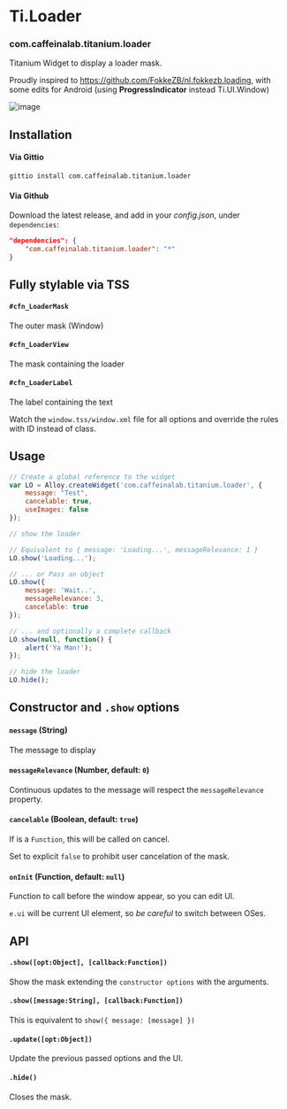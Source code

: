 # Ti.Loader

### com.caffeinalab.titanium.loader

Titanium Widget to display a loader mask.

Proudly inspired to https://github.com/FokkeZB/nl.fokkezb.loading, with some edits for Android (using **ProgressIndicator** instead Ti.UI.Window)

![image](http://cl.ly/image/2p052S2J472G/10.jpg)


## Installation

#### Via Gittio

```
gittio install com.caffeinalab.titanium.loader
```

#### Via Github

Download the latest release, and add in your *config.json*, under `dependencies`:

```json
"dependencies": {
    "com.caffeinalab.titanium.loader": "*"
}
```

## Fully stylable via TSS

#### `#cfn_LoaderMask`

The outer mask (Window)

#### `#cfn_LoaderView`

The mask containing the loader

#### `#cfn_LoaderLabel`

The label containing the text

Watch the `window.tss/window.xml` file for all options and override the rules with ID instead of class.

## Usage

```javascript
// Create a global reference to the widget
var LO = Alloy.createWidget('com.caffeinalab.titanium.loader', {
	message: "Test",
	cancelable: true,
	useImages: false
});

// show the loader

// Equivalent to { message: 'Loading...', messageRelevance: 1 }
LO.show('Loading...');

// ... or Pass an object
LO.show({
	message: 'Wait..',
	messageRelevance: 3,
	cancelable: true
});

// ... and optionally a complete callback
LO.show(null, function() {
	alert('Ya Man!');
});

// hide the loader
LO.hide();

```

## Constructor and `.show` options

#### `message` (String)

The message to display

#### `messageRelevance` (Number, default: `0`)

Continuous updates to the message will respect the `messageRelevance` property.

#### `cancelable` (Boolean, default: `true`)

If is a `Function`, this will be called on cancel.

Set to explicit `false` to prohibit user cancelation of the mask.

#### `onInit` (Function, default: `null`)

Function to call before the window appear, so you can edit UI.

`e.ui` will be current UI element, so *be careful* to switch between OSes.

## API

#### `.show([opt:Object], [callback:Function]) `

Show the mask extending the `constructor options` with the arguments.

#### `.show([message:String], [callback:Function])`

This is equivalent to `show({ message: [message] })`

#### `.update([opt:Object])`

Update the previous passed options and the UI.

#### `.hide()`

Closes the mask.
